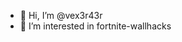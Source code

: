 - 👋 Hi, I’m @vex3r43r
- 👀 I’m interested in fortnite-wallhacks 


<!---
vex3r43r/vex3r43r is a ✨ special ✨ repository because its `README.md` (this file) appears on your GitHub profile.
You can click the Preview link to take a look at your changes.
--->
